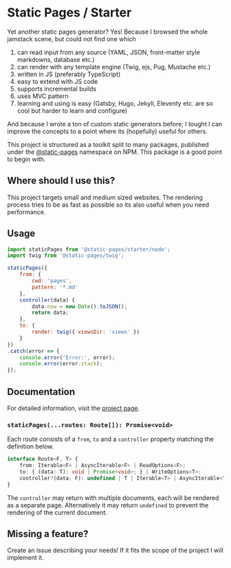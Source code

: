 # Static Pages / Starter

Yet another static pages generator?
Yes! Because I browsed the whole jamstack scene, but could not find one which
1. can read input from any source (YAML, JSON, front-matter style markdowns, database etc.)
2. can render with any template engine (Twig, ejs, Pug, Mustache etc.)
3. written in JS (preferably TypeScript)
4. easy to extend with JS code
5. supports incremental builds
6. uses MVC pattern
7. learning and using is easy (Gatsby, Hugo, Jekyll, Eleventy etc. are so cool but harder to learn and configure)

And because I wrote a ton of custom static generators before; I tought I can improve the concepts to a point where its (hopefully) useful for others.

This project is structured as a toolkit split to many packages, published under the [@static-pages](https://www.npmjs.com/search?q=%40static-pages) namespace on NPM.
This package is a good point to begin with.

## Where should I use this?

This project targets small and medium sized websites. The rendering process tries to be as fast as possible so its also useful when you need performance.

## Usage

```js
import staticPages from '@static-pages/starter/node';
import twig from '@static-pages/twig';

staticPages({
    from: {
        cwd: 'pages',
        pattern: '*.md'
    },
    controller(data) {
        data.now = new Date().toJSON();
        return data;
    },
    to: {
        render: twig({ viewsDir: 'views' })
    }
})
.catch(error => {
    console.error('Error:', error);
    console.error(error.stack);
});
```

## Documentation

For detailed information, visit the [project page](https://staticpagesjs.github.io/).

### `staticPages(...routes: Route[]): Promise<void>`

Each route consists of a `from`, `to` and a `controller` property matching the definition below.

```ts
interface Route<F, T> {
    from: Iterable<F> | AsyncIterable<F> | ReadOptions<F>;
    to: { (data: T): void | Promise<void>; } | WriteOptions<T>;
    controller?(data: F): undefined | T | Iterable<T> | AsyncIterable<T> | Promise<undefined | T | Iterable<T> | AsyncIterable<T>>;
}
```

The `controller` may return with multiple documents, each will be rendered as a separate page. Alternatively it may return `undefined` to prevent the rendering of the current document.

## Missing a feature?
Create an issue describing your needs!
If it fits the scope of the project I will implement it.
